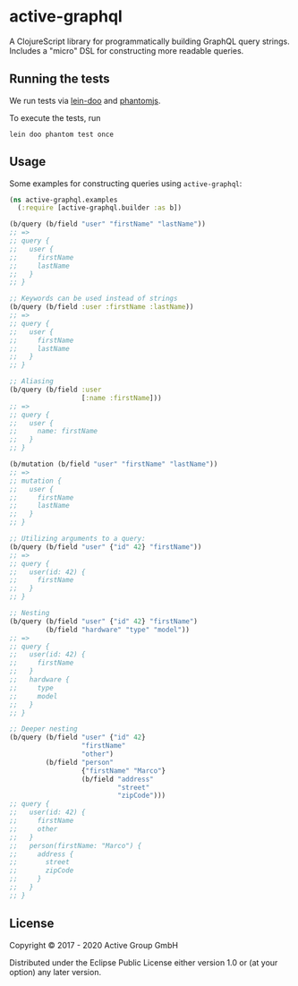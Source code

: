 # active-graphql

A ClojureScript library for programmatically building GraphQL query strings. Includes a "micro" DSL for constructing more readable queries.

## Running the tests

We run tests via [lein-doo](https://github.com/bensu/doo) and [phantomjs](https://phantomjs.org).

To execute the tests, run

```
lein doo phantom test once
```

## Usage

Some examples for constructing queries using `active-graphql`:

```Clojure
(ns active-graphql.examples
  (:require [active-graphql.builder :as b])

(b/query (b/field "user" "firstName" "lastName"))
;; =>
;; query {
;;   user {
;;     firstName
;;     lastName
;;   }
;; }

;; Keywords can be used instead of strings
(b/query (b/field :user :firstName :lastName))
;; =>
;; query {
;;   user {
;;     firstName
;;     lastName
;;   }
;; }

;; Aliasing
(b/query (b/field :user
                  [:name :firstName]))
;; =>
;; query {
;;   user {
;;     name: firstName
;;   }
;; }

(b/mutation (b/field "user" "firstName" "lastName"))
;; =>
;; mutation {
;;   user {
;;     firstName
;;     lastName
;;   }
;; }

;; Utilizing arguments to a query:
(b/query (b/field "user" {"id" 42} "firstName"))
;; =>
;; query {
;;   user(id: 42) {
;;     firstName
;;   }
;; }

;; Nesting
(b/query (b/field "user" {"id" 42} "firstName")
         (b/field "hardware" "type" "model"))
;; =>
;; query {
;;   user(id: 42) {
;;     firstName
;;   }
;;   hardware {
;;     type
;;     model
;;   }
;; }

;; Deeper nesting
(b/query (b/field "user" {"id" 42}
                  "firstName"
                  "other")
         (b/field "person"
                  {"firstName" "Marco"}
                  (b/field "address"
                           "street"
                           "zipCode")))
;; query {
;;   user(id: 42) {
;;     firstName
;;     other
;;   }
;;   person(firstName: "Marco") {
;;     address {
;;       street
;;       zipCode
;;     }
;;   }
;; }

```


## License

Copyright © 2017 - 2020 Active Group GmbH

Distributed under the Eclipse Public License either version 1.0 or (at
your option) any later version.
